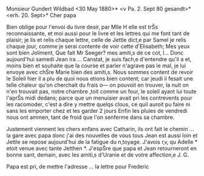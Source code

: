 Monsieur Gundert
 Wildbad <30 May 1880>*
 <v Pa. 2. Sept 80 gesandt>*
 <erh. 20. Sept>*
Cher papa

Bien oblige pour l'envoi du livre desir‚ par Mlle H elle est trŠs reconnaissante, et moi aussi pour le livre et les lettres qui me font tant de plaisir; je lis et relis chaque lettre, celle de Jettle dict‚e par Samel je relis chaque jour, comme je serai contente de voir cette d'Elisabeth; Mes yeux sont bien Joliment, Que fait Mr Seeger? mes amiti‚s de ce cot‚ l… Donc aujourd'hui samedi Jean ira … Canstat, je suis fach‚e d'entendre qu'il a et‚ moins bien et souhaite que la course et parler n'agrave pas le mal, je lui envoye avec chŠre Marie bien des amiti‚s. Nous sommes content de revoir le Soleil hier il a plu de quoi nous etions bien content; car jeudi il fesait une telle chaleur qu'on cherchait du frais o— on pouvoit en trouver, la nuit on n'en trouvait pas, notre chambre ‚toit comme un four, le soleil ayant lui toute l'aprŠs midi dedans; parce que un menuisier avait pri les contrevents pour les racomoder, c'est a dire y mettre quelqs clous, ce quil auroit pu faire ni sans les emporter chez et les garder 2 jours Enfin les pluies de vendredi nous ont ammen‚ tant de froid que l'on senferme dans sa chambre.

Justement viennent les chers enfans avec Catharin, ils ont fait le chemin … la gare avec papa donc j'ai des nouvelles de vous tous Jean est aussi loin et Jettle se repose aujourd'hui de la fatigue du n‚toyage. J'avois r‚v‚ qu Adelle <Hesse>* etoit venue avec tante Jetthen <Isenberg>*. J'espŠre que papa et Jean retourneront en bonne sant‚ demain, avec les amiti‚s d'Uranie et de votre affection‚e
 J. G.

Papa est pri‚ de mettre l'adresse … la lettre pour Frederic
